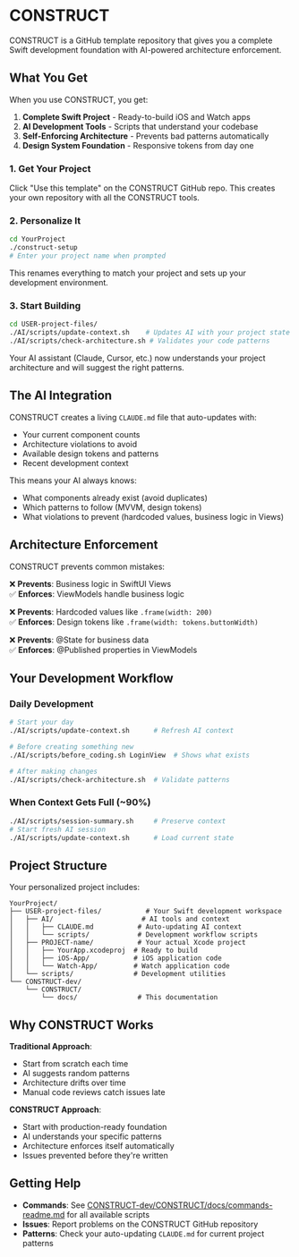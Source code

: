 # CONSTRUCT

CONSTRUCT is a GitHub template repository that gives you a complete Swift development foundation with AI-powered architecture enforcement.

## What You Get

When you use CONSTRUCT, you get:

1. **Complete Swift Project** - Ready-to-build iOS and Watch apps
2. **AI Development Tools** - Scripts that understand your codebase  
3. **Self-Enforcing Architecture** - Prevents bad patterns automatically
4. **Design System Foundation** - Responsive tokens from day one

### 1. Get Your Project
Click "Use this template" on the CONSTRUCT GitHub repo. This creates your own repository with all the CONSTRUCT tools.

### 2. Personalize It
```bash
cd YourProject
./construct-setup
# Enter your project name when prompted
```

This renames everything to match your project and sets up your development environment.

### 3. Start Building
```bash
cd USER-project-files/
./AI/scripts/update-context.sh    # Updates AI with your project state
./AI/scripts/check-architecture.sh # Validates your code patterns
```

Your AI assistant (Claude, Cursor, etc.) now understands your project architecture and will suggest the right patterns.

## The AI Integration

CONSTRUCT creates a living `CLAUDE.md` file that auto-updates with:
- Your current component counts
- Architecture violations to avoid  
- Available design tokens and patterns
- Recent development context

This means your AI always knows:
- What components already exist (avoid duplicates)
- Which patterns to follow (MVVM, design tokens)
- What violations to prevent (hardcoded values, business logic in Views)

## Architecture Enforcement

CONSTRUCT prevents common mistakes:

❌ **Prevents**: Business logic in SwiftUI Views  
✅ **Enforces**: ViewModels handle business logic

❌ **Prevents**: Hardcoded values like `.frame(width: 200)`  
✅ **Enforces**: Design tokens like `.frame(width: tokens.buttonWidth)`

❌ **Prevents**: @State for business data  
✅ **Enforces**: @Published properties in ViewModels

## Your Development Workflow

### Daily Development
```bash
# Start your day
./AI/scripts/update-context.sh      # Refresh AI context

# Before creating something new  
./AI/scripts/before_coding.sh LoginView  # Shows what exists

# After making changes
./AI/scripts/check-architecture.sh  # Validate patterns
```

### When Context Gets Full (~90%)
```bash
./AI/scripts/session-summary.sh     # Preserve context
# Start fresh AI session
./AI/scripts/update-context.sh      # Load current state
```

## Project Structure

Your personalized project includes:

```
YourProject/
├── USER-project-files/           # Your Swift development workspace
│   ├── AI/                      # AI tools and context
│   │   ├── CLAUDE.md           # Auto-updating AI context
│   │   └── scripts/            # Development workflow scripts
│   ├── PROJECT-name/           # Your actual Xcode project
│   │   ├── YourApp.xcodeproj  # Ready to build
│   │   ├── iOS-App/           # iOS application code
│   │   └── Watch-App/         # Watch application code
│   └── scripts/               # Development utilities
└── CONSTRUCT-dev/
    └── CONSTRUCT/
        └── docs/               # This documentation
```

## Why CONSTRUCT Works

**Traditional Approach**:
- Start from scratch each time
- AI suggests random patterns
- Architecture drifts over time
- Manual code reviews catch issues late

**CONSTRUCT Approach**:
- Start with production-ready foundation
- AI understands your specific patterns
- Architecture enforces itself automatically  
- Issues prevented before they're written

## Getting Help

- **Commands**: See [CONSTRUCT-dev/CONSTRUCT/docs/commands-readme.md](CONSTRUCT-dev/CONSTRUCT/docs/commands-readme.md) for all available scripts
- **Issues**: Report problems on the CONSTRUCT GitHub repository
- **Patterns**: Check your auto-updating `CLAUDE.md` for current project patterns